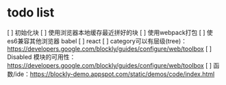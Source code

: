 # todo list

[ ] 初始化块
[ ] 使用浏览器本地缓存最近拼好的块
[ ] 使用webpack打包
[ ] 使es6兼容其他浏览器 babel
[ ] react
[ ] category可以有层级(tree)：https://developers.google.com/blockly/guides/configure/web/toolbox
[ ] Disabled 模块的可用性：https://developers.google.com/blockly/guides/configure/web/toolbox
[ ] 函数/ide：https://blockly-demo.appspot.com/static/demos/code/index.html

